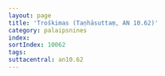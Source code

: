 ```yaml
---
layout: page
title: 'Troškimas (Taṇhāsuttaṃ, AN 10.62)'
category: palaipsnines
index: 
sortIndex: 10062
tags: 
suttacentral: an10.62
---
```

